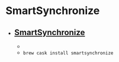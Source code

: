 # SmartSynchronize
- [SmartSynchronize](https://www.syntevo.com/smartsynchronize/)
  - 
  - 
  - `brew cask install smartsynchronize`
